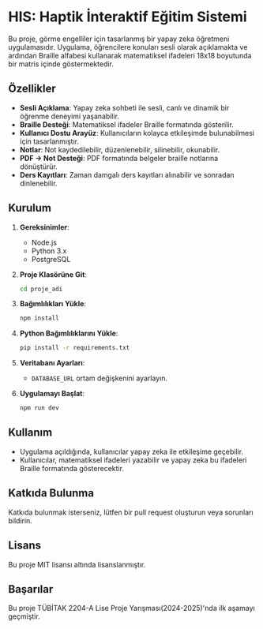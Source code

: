 # HIS: Haptik İnteraktif Eğitim Sistemi

Bu proje, görme engelliler için tasarlanmış bir yapay zeka öğretmeni uygulamasıdır. Uygulama, öğrencilere konuları sesli olarak açıklamakta ve ardından Braille alfabesi kullanarak matematiksel ifadeleri 18x18 boyutunda bir matris içinde göstermektedir.

## Özellikler

- **Sesli Açıklama**: Yapay zeka sohbeti ile sesli, canlı ve dinamik bir öğrenme deneyimi yaşanabilir.
- **Braille Desteği**: Matematiksel ifadeler Braille formatında gösterilir.
- **Kullanıcı Dostu Arayüz**: Kullanıcıların kolayca etkileşimde bulunabilmesi için tasarlanmıştır.
- **Notlar**: Not kaydedilebilir, düzenlenebilir, silinebilir, okunabilir.
- **PDF -> Not Desteği**: PDF formatında belgeler braille notlarına dönüştürür.
- **Ders Kayıtları**: Zaman damgalı ders kayıtları alınabilir ve sonradan dinlenebilir.

## Kurulum

1. **Gereksinimler**:
   - Node.js
   - Python 3.x
   - PostgreSQL

2. **Proje Klasörüne Git**:
   ```bash
   cd proje_adi
   ```

3. **Bağımlılıkları Yükle**:
   ```bash
   npm install
   ```

4. **Python Bağımlılıklarını Yükle**:
   ```bash
   pip install -r requirements.txt
   ```

5. **Veritabanı Ayarları**:
   - `DATABASE_URL` ortam değişkenini ayarlayın.

6. **Uygulamayı Başlat**:
   ```bash
   npm run dev
   ```

## Kullanım

- Uygulama açıldığında, kullanıcılar yapay zeka ile etkileşime geçebilir.
- Kullanıcılar, matematiksel ifadeleri yazabilir ve yapay zeka bu ifadeleri Braille formatında gösterecektir.

## Katkıda Bulunma

Katkıda bulunmak isterseniz, lütfen bir pull request oluşturun veya sorunları bildirin.

## Lisans

Bu proje MIT lisansı altında lisanslanmıştır.

## Başarılar

Bu proje TÜBİTAK 2204-A Lise Proje Yarışması(2024-2025)'nda ilk aşamayı geçmiştir.
